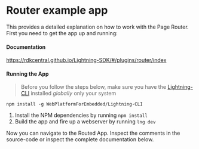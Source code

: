 # Router example app

This provides a detailed explanation on how to work with the Page Router.
First you need to get the app up and running: 


#### Documentation 

https://rdkcentral.github.io/Lightning-SDK/#/plugins/router/index


#### Running the App

> Before you follow the steps below, make sure you have the
[Lightning-CLI](https://github.com/WebPlatformForEmbedded/Lightning-CLI) installed _globally_ only your system

```
npm install -g WebPlatformForEmbedded/Lightning-CLI
```


1. Install the NPM dependencies by running `npm install`
2. Build the app and fire up a webserver by running `lng dev`

Now you can navigate to the Routed App. Inspect the comments in the source-code
or inspect the complete documentation below.
















